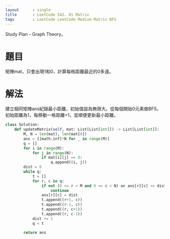 ```yaml
---
layout      : single
title       : LeetCode 542. 01 Matrix
tags 		: LeetCode LeetCode Medium Matrix BFS
---
```

Study Plan - Graph Theory。  

# 題目
矩陣mat，只會出現1和0，計算每格距離最近的0多遠。  

# 解法
建立相同矩陣ans紀錄最小距離，初始值設為無限大。從每個開始0元素做BFS，初始距離為1，每移動一格距離+1，並順便更新最小距離。

```python
class Solution:
    def updateMatrix(self, mat: List[List[int]]) -> List[List[int]]:
        M, N = len(mat), len(mat[0])
        ans = [[math.inf]*N for _ in range(M)]
        q = []
        for i in range(M):
            for j in range(N):
                if mat[i][j] == 0:
                    q.append((i, j))
        dist = 0
        while q:
            t = []
            for r, c in q:
                if not (0 <= r < M and 0 <= c < N) or ans[r][c] <= dist:
                    continue
                ans[r][c] = dist
                t.append((r+1, c))
                t.append((r-1, c))
                t.append((r, c+1))
                t.append((r, c-1))
            dist += 1
            q = t

        return ans
```
